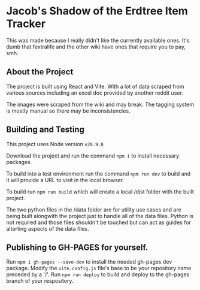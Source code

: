 # Jacob's Shadow of the Erdtree Item Tracker

This was made because I really didn't like the currently available ones. It's dumb that fextralife and the other wiki have ones that require you to pay, smh.

## About the Project

The project is built using React and Vite. With a lot of data scraped from various sources including an excel doc provided by another reddit user.

The images were scraped from the wiki and may break. The tagging system is mostly manual so there may be inconsistencies.

## Building and Testing

This project uses Node version `v20.9.0`

Download the project and run the command `npm i` to install necessary packages.

To build into a test environment run the command `npm run dev` to build and it will provide a URL to visit in the local browser.

To build run `npm run build` which will create a local /dist folder with the built project.

The two python files in the /data folder are for utility use cases and are being built alongwith the project just to handle all of the data files.
Python is not required and those files shouldn't be touched but can act as guides for alterting aspects of the data files.

## Publishing to GH-PAGES for yourself.

Run `npm i gh-pages --save-dev` to install the needed gh-pages dev package.
Modify the `vite.config.js` file's base to be your repository name preceded by a '/'.
Run `npm run deploy` to build and deploy to the gh-pages branch of your respository.